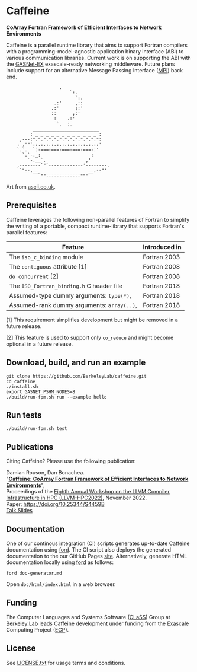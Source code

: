 Caffeine
========

**CoArray Fortran Framework of Efficient Interfaces to Network Environments**

Caffeine is a parallel runtime library that aims to support Fortran compilers with a programming-model-agnostic application binary interface (ABI) to various communication libraries.  Current work is on supporting the ABI with the [GASNet-EX] exascale-ready networking middleware.  Future plans include support for an alternative Message Passing Interface ([MPI]) back end.

```
                    .
                        `:.
                          `:.
                  .:'     ,::
                 .:'      ;:'
                 ::      ;:'
                  :    .:'
                   `.  :.
          _________________________
         : _ _ _ _ _ _ _ _ _ _ _ _ :
     ,---:".".".".".".".".".".".".":
    : ,'"`::.:.:.:.:.:.:.:.:.:.:.::'
    `.`.  `:-===-===-===-===-===-:'
      `.`-._:                   :
        `-.__`.               ,' 
    ,--------`"`-------------'--------.
     `"--.__                   __.--"'
            `""-------------""'
```
Art from [ascii.co.uk].

Prerequisites
-------------
Caffeine leverages the following non-parallel features of Fortran to simplify the writing of a portable, compact runtime-library that supports Fortran's parallel features:

| Feature                                   | Introduced in |
|-------------------------------------------|---------------|
| The `iso_c_binding` module                | Fortran 2003  |
| The `contiguous` attribute [1]            | Fortran 2008  |
| `do concurrent` [2]                       | Fortran 2008  |
| The `ISO_Fortran_binding.h` C header file | Fortran 2018  |
| Assumed-type dummy arguments: `type(*)`,  | Fortran 2018  |
| Assumed-rank dummy arguments: `array(..)`,| Fortran 2018  |

[1] This requirement simplifies development but might be removed in a future release.

[2] This feature is used to support only `co_reduce` and might become optional in a future release.

Download, build, and run an example
-----------------------------------
```
git clone https://github.com/BerkeleyLab/caffeine.git
cd caffeine
./install.sh
export GASNET_PSHM_NODES=8
./build/run-fpm.sh run --example hello
```

Run tests
---------
```
./build/run-fpm.sh test
```

Publications
------------

Citing Caffeine? Please use the following publication:

Damian Rouson, Dan Bonachea.   
"[**Caffeine: CoArray Fortran Framework of Efficient Interfaces to Network Environments**](https://github.com/BerkeleyLab/caffeine/wiki/pubs/Caffeine_for_LLVM-2022.pdf)",     
Proceedings of the [Eighth Annual Workshop on the LLVM Compiler Infrastructure in HPC (LLVM-HPC2022)](https://llvm-hpc-2022-workshop.github.io), November 2022.    
Paper: <https://doi.org/10.25344/S4459B>     
[Talk Slides](https://github.com/BerkeleyLab/caffeine/wiki/pubs/Caffeine_for_LLVM-2022-Slides.pdf)


Documentation
-------------
One of our continous integration (CI) scripts generates up-to-date Caffeine documentation using [ford].  The CI script also deploys the generated documentation to the our GitHub Pages [site].
Alternatively, generate HTML documentation locally using [ford] as follows:
```
ford doc-generator.md
```
Open `doc/html/index.html` in a web browser.

Funding
-------
The Computer Languages and Systems Software ([CLaSS]) Group at [Berkeley Lab] leads Caffeine development under funding from the Exascale Computing Project ([ECP]).

License
-------
See [LICENSE.txt](LICENSE.txt) for usage terms and conditions.

[GASNet-EX]: https://gasnet.lbl.gov
[CLaSS]: https://go.lbl.gov/class
[Berkeley Lab]: https://lbl.gov
[ECP]: https://www.exascaleproject.org
[ford]: https://github.com/Fortran-FOSS-Programmers/ford
[MPI]: https://www.mpi-forum.org
[ascii.co.uk]: https://ascii.co.uk/art/cup
[site]: https://berkeleylab.github.io/caffeine
